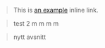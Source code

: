 > This is [an example](http://example.com/ "Title") inline link.

> test 2 
> m
> m
> m
> m

> nytt avsnitt

